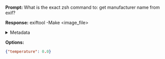 **Prompt:**
What is the exact zsh command to: get manufacturer name from exif?


**Response:**
exiftool -Make <image_file>

<details><summary>Metadata</summary>

- Duration: 1717 ms
- Datetime: 2023-09-04T15:50:35.760357
- Model: gpt-3.5-turbo-0613

</details>

**Options:**
```json
{"temperature": 0.0}
```


